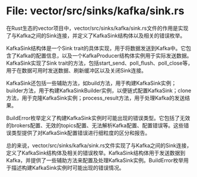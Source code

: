 # File: vector/src/sinks/kafka/sink.rs

在Rust生态的vector项目中，vector/src/sinks/kafka/sink.rs文件的作用是实现了与Kafka之间的Sink连接，并定义了KafkaSink结构体以及相关的错误枚举。

KafkaSink结构体是一个Sink trait的具体实现，用于将数据发送到Kafka中。它包含了Kafka的配置信息，以及一个KafkaProducer结构体实例用于实际发送数据。KafkaSink实现了Sink trait的方法，包括start_send、poll_flush、poll_close等，用于在数据可用时发送数据、刷新缓冲区以及关闭Sink连接。

KafkaSink还包括一些辅助方法，如build方法，用于构建KafkaSink实例；builder方法，用于构建KafkaSinkBuilder实例，以便链式配置KafkaSink；clone方法，用于克隆KafkaSink实例；process_result方法，用于处理Kafka的发送结果。

BuildError枚举定义了构建KafkaSink实例时可能出现的错误类型。它包括了无效的brokers配置、无效的topics配置、无法解析Kafka配置、配置错误等。这些错误类型提供了对KafkaSink配置错误进行细粒度的区分和报告。

总的来说，vector/src/sinks/kafka/sink.rs文件实现了与Kafka之间的Sink连接，定义了KafkaSink结构体及相关的错误枚举。KafkaSink结构体用于发送数据到Kafka，并提供了一些辅助方法来配置及处理KafkaSink实例。BuildError枚举用于描述构建KafkaSink实例时可能出现的错误情况。

